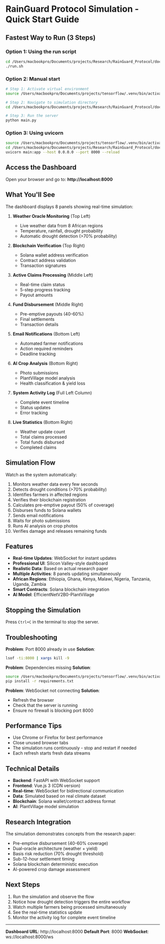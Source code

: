 # RainGuard Protocol Simulation - Quick Start Guide

## Fastest Way to Run (3 Steps)

### Option 1: Using the run script

```bash
cd /Users/macbookpro/Documents/projects/Research/RainGuard_Protocol/docs/simulation
./run.sh
```

### Option 2: Manual start

```bash
# Step 1: Activate virtual environment
source /Users/macbookpro/Documents/projects/tensorflow/.venv/bin/activate

# Step 2: Navigate to simulation directory
cd /Users/macbookpro/Documents/projects/Research/RainGuard_Protocol/docs/simulation

# Step 3: Run the server
python main.py
```

### Option 3: Using uvicorn

```bash
source /Users/macbookpro/Documents/projects/tensorflow/.venv/bin/activate
cd /Users/macbookpro/Documents/projects/Research/RainGuard_Protocol/docs/simulation
uvicorn main:app --host 0.0.0.0 --port 8000 --reload
```

## Access the Dashboard

Open your browser and go to:
**http://localhost:8000**

## What You'll See

The dashboard displays 8 panels showing real-time simulation:

1. **Weather Oracle Monitoring** (Top Left)
   - Live weather data from 8 African regions
   - Temperature, rainfall, drought probability
   - Automatic drought detection (>70% probability)

2. **Blockchain Verification** (Top Right)
   - Solana wallet address verification
   - Contract address validation
   - Transaction signatures

3. **Active Claims Processing** (Middle Left)
   - Real-time claim status
   - 5-step progress tracking
   - Payout amounts

4. **Fund Disbursement** (Middle Right)
   - Pre-emptive payouts (40-60%)
   - Final settlements
   - Transaction details

5. **Email Notifications** (Bottom Left)
   - Automated farmer notifications
   - Action required reminders
   - Deadline tracking

6. **AI Crop Analysis** (Bottom Right)
   - Photo submissions
   - PlantVillage model analysis
   - Health classification & yield loss

7. **System Activity Log** (Full Left Column)
   - Complete event timeline
   - Status updates
   - Error tracking

8. **Live Statistics** (Bottom Right)
   - Weather update count
   - Total claims processed
   - Total funds disbursed
   - Completed claims

## Simulation Flow

Watch as the system automatically:
1. Monitors weather data every few seconds
2. Detects drought conditions (>70% probability)
3. Identifies farmers in affected regions
4. Verifies their blockchain registration
5. Calculates pre-emptive payout (50% of coverage)
6. Disburses funds to Solana wallets
7. Sends email notifications
8. Waits for photo submissions
9. Runs AI analysis on crop photos
10. Verifies damage and releases remaining funds

## Features

- **Real-time Updates**: WebSocket for instant updates
- **Professional UI**: Silicon Valley-style dashboard
- **Realistic Data**: Based on actual research paper
- **Multiple Activities**: 8 panels updating simultaneously
- **African Regions**: Ethiopia, Ghana, Kenya, Malawi, Nigeria, Tanzania, Uganda, Zambia
- **Smart Contracts**: Solana blockchain integration
- **AI Model**: EfficientNetV2B0-PlantVillage

## Stopping the Simulation

Press `Ctrl+C` in the terminal to stop the server.

## Troubleshooting

**Problem**: Port 8000 already in use
**Solution**:
```bash
lsof -ti:8000 | xargs kill -9
```

**Problem**: Dependencies missing
**Solution**:
```bash
source /Users/macbookpro/Documents/projects/tensorflow/.venv/bin/activate
pip install -r requirements.txt
```

**Problem**: WebSocket not connecting
**Solution**: 
- Refresh the browser
- Check that the server is running
- Ensure no firewall is blocking port 8000

## Performance Tips

- Use Chrome or Firefox for best performance
- Close unused browser tabs
- The simulation runs continuously - stop and restart if needed
- Each refresh starts fresh data streams

## Technical Details

- **Backend**: FastAPI with WebSocket support
- **Frontend**: Vue.js 3 (CDN version)
- **Real-time**: WebSocket for bidirectional communication
- **Data**: Simulated based on real climate dataset
- **Blockchain**: Solana wallet/contract address format
- **AI**: PlantVillage model simulation

## Research Integration

The simulation demonstrates concepts from the research paper:
- Pre-emptive disbursement (40-60% coverage)
- Dual-oracle architecture (weather + yield)
- Basis risk reduction (70% drought threshold)
- Sub-12-hour settlement timing
- Solana blockchain deterministic execution
- AI-powered crop damage assessment

## Next Steps

1. Run the simulation and observe the flow
2. Notice how drought detection triggers the entire workflow
3. Watch multiple farmers being processed simultaneously
4. See the real-time statistics update
5. Monitor the activity log for complete event timeline

---

**Dashboard URL**: http://localhost:8000
**Default Port**: 8000
**WebSocket**: ws://localhost:8000/ws

